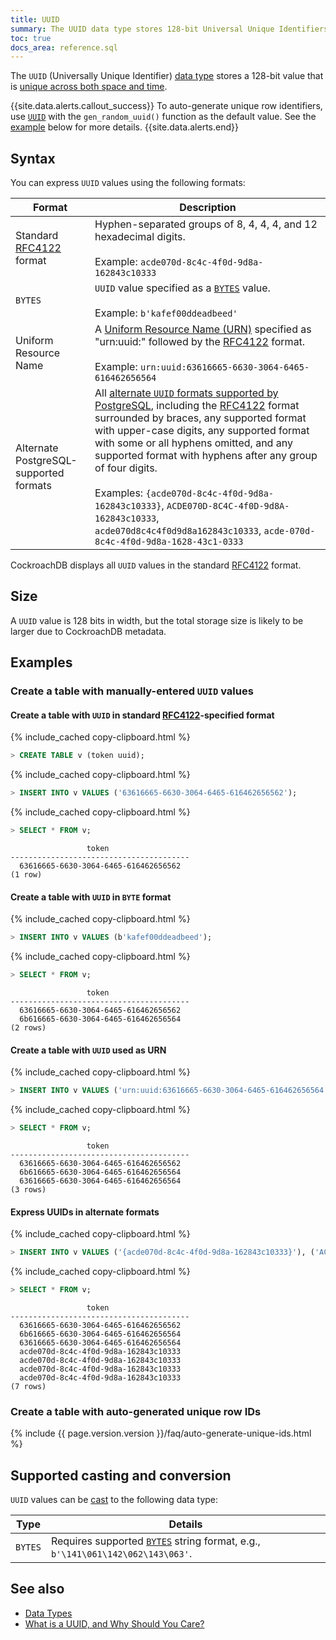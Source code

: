 ```yaml
---
title: UUID
summary: The UUID data type stores 128-bit Universal Unique Identifiers.
toc: true
docs_area: reference.sql
---
```


The `UUID` (Universally Unique Identifier) [data type](data-types.html) stores a 128-bit value that is [unique across both space and time](https://www.ietf.org/rfc/rfc4122.txt).

{{site.data.alerts.callout_success}}
To auto-generate unique row identifiers, use [`UUID`](uuid.html) with the `gen_random_uuid()` function as the default value. See the [example](#create-a-table-with-auto-generated-unique-row-ids) below for more details.
{{site.data.alerts.end}}

## Syntax

You can express `UUID` values using the following formats:

Format | Description
-------|-------------
Standard [RFC4122](http://www.ietf.org/rfc/rfc4122.txt) format | Hyphen-separated groups of 8, 4, 4, 4, and 12 hexadecimal digits.<br><br>Example: `acde070d-8c4c-4f0d-9d8a-162843c10333`
`BYTES` | `UUID` value specified as a [`BYTES`](bytes.html) value.<br><br>Example: `b'kafef00ddeadbeed'`
Uniform Resource Name | A [Uniform Resource Name (URN)](https://www.ietf.org/rfc/rfc2141.txt) specified as "urn:uuid:" followed by the [RFC4122](http://www.ietf.org/rfc/rfc4122.txt) format.<br><br>Example: `urn:uuid:63616665-6630-3064-6465-616462656564`
Alternate PostgreSQL-supported formats | All [alternate `UUID` formats supported by PostgreSQL](https://www.postgresql.org/docs/current/datatype-uuid.html), including the [RFC4122](http://www.ietf.org/rfc/rfc4122.txt) format surrounded by braces, any supported format with upper-case digits, any supported format with some or all hyphens omitted, and any supported format with hyphens after any group of four digits.<br><br>Examples: `{acde070d-8c4c-4f0d-9d8a-162843c10333}`, `ACDE070D-8C4C-4f0D-9d8A-162843c10333`, `acde070d8c4c4f0d9d8a162843c10333`, `acde-070d-8c4c-4f0d-9d8a-1628-43c1-0333`

CockroachDB displays all `UUID` values in the standard [RFC4122](http://www.ietf.org/rfc/rfc4122.txt) format.

## Size

A `UUID` value is 128 bits in width, but the total storage size is likely to be larger due to CockroachDB metadata.

## Examples

### Create a table with manually-entered `UUID` values

#### Create a table with `UUID` in standard [RFC4122](http://www.ietf.org/rfc/rfc4122.txt)-specified format

{% include_cached copy-clipboard.html %}
~~~ sql
> CREATE TABLE v (token uuid);
~~~

{% include_cached copy-clipboard.html %}
~~~ sql
> INSERT INTO v VALUES ('63616665-6630-3064-6465-616462656562');
~~~

{% include_cached copy-clipboard.html %}
~~~ sql
> SELECT * FROM v;
~~~

~~~
                 token
----------------------------------------
  63616665-6630-3064-6465-616462656562
(1 row)
~~~

#### Create a table with `UUID` in `BYTE` format

{% include_cached copy-clipboard.html %}
~~~ sql
> INSERT INTO v VALUES (b'kafef00ddeadbeed');
~~~

{% include_cached copy-clipboard.html %}
~~~ sql
> SELECT * FROM v;
~~~

~~~
                 token
----------------------------------------
  63616665-6630-3064-6465-616462656562
  6b616665-6630-3064-6465-616462656564
(2 rows)
~~~

#### Create a table with `UUID` used as URN

{% include_cached copy-clipboard.html %}
~~~ sql
> INSERT INTO v VALUES ('urn:uuid:63616665-6630-3064-6465-616462656564');
~~~

{% include_cached copy-clipboard.html %}
~~~ sql
> SELECT * FROM v;
~~~

~~~
                 token
----------------------------------------
  63616665-6630-3064-6465-616462656562
  6b616665-6630-3064-6465-616462656564
  63616665-6630-3064-6465-616462656564
(3 rows)
~~~

#### Express UUIDs in alternate formats

{% include_cached copy-clipboard.html %}
~~~ sql
> INSERT INTO v VALUES ('{acde070d-8c4c-4f0d-9d8a-162843c10333}'), ('ACDE070D-8C4C-4f0D-9d8A-162843c10333'), ('acde070d8c4c4f0d9d8a162843c10333'), ('acde-070d-8c4c-4f0d-9d8a-1628-43c1-0333');
~~~

{% include_cached copy-clipboard.html %}
~~~ sql
> SELECT * FROM v;
~~~

~~~
                 token
----------------------------------------
  63616665-6630-3064-6465-616462656562
  6b616665-6630-3064-6465-616462656564
  63616665-6630-3064-6465-616462656564
  acde070d-8c4c-4f0d-9d8a-162843c10333
  acde070d-8c4c-4f0d-9d8a-162843c10333
  acde070d-8c4c-4f0d-9d8a-162843c10333
  acde070d-8c4c-4f0d-9d8a-162843c10333
(7 rows)
~~~

### Create a table with auto-generated unique row IDs

{% include {{ page.version.version }}/faq/auto-generate-unique-ids.html %}

## Supported casting and conversion

`UUID` values can be [cast](data-types.html#data-type-conversions-and-casts) to the following data type:

Type | Details
-----|--------
`BYTES` | Requires supported [`BYTES`](bytes.html) string format, e.g., `b'\141\061\142\062\143\063'`.

## See also

- [Data Types](data-types.html)
- [What is a UUID, and Why Should You Care?](https://www.cockroachlabs.com/blog/what-is-a-uuid/)
